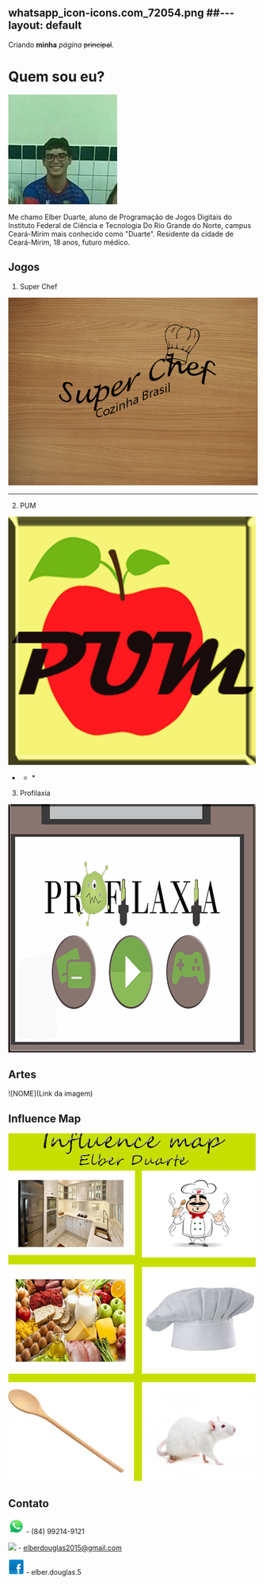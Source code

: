 

whatsapp_icon-icons.com_72054.png 
##---
layout: default
---

Criando **minha** _página_ ~~principal~~.

# Quem sou eu?
![](28053628_1610312609050904_1365302781_n.jpg)

Me chamo Elber Duarte, aluno de Programação de Jogos Digitais do Instituto Federal de Ciência e Tecnologia Do Rio Grande do Norte, campus Ceará-Mirim mais conhecido como "Duarte". Residente da cidade de Ceará-Mirim, 18 anos, futuro médico.
                                                           

## Jogos

1. Super Chef

[![](menu-sheet0.png) ](https://alvaromd2016.github.io/Super%20Chef/)
* * *

2. PUM

[![](pum.png)](https://elielton90.github.io/PUM/)
* * * 

3. Profilaxia

[![](profilaxia.png)](https://elielton90.github.io/profilaxia/)

## Artes

![NOME](Link da imagem)

## Influence Map

![](elber.png) 

## Contato

![](whatsapp_icon-icons.com_72054.png) - (84) 99214-9121

![](Gmail_icon-icons.com_66934(1).png) - elberdouglas2015@gmail.com

![](fb_icon-icons.com_72041.png) - elber.douglas.5


